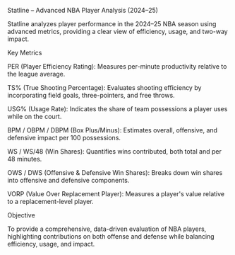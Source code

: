 Statline – Advanced NBA Player Analysis (2024–25)

Statline analyzes player performance in the 2024–25 NBA season using advanced metrics, providing a clear view of efficiency, usage, and two-way impact.

Key Metrics

PER (Player Efficiency Rating): Measures per-minute productivity relative to the league average.

TS% (True Shooting Percentage): Evaluates shooting efficiency by incorporating field goals, three-pointers, and free throws.

USG% (Usage Rate): Indicates the share of team possessions a player uses while on the court.

BPM / OBPM / DBPM (Box Plus/Minus): Estimates overall, offensive, and defensive impact per 100 possessions.

WS / WS/48 (Win Shares): Quantifies wins contributed, both total and per 48 minutes.

OWS / DWS (Offensive & Defensive Win Shares): Breaks down win shares into offensive and defensive components.

VORP (Value Over Replacement Player): Measures a player's value relative to a replacement-level player.

Objective

To provide a comprehensive, data-driven evaluation of NBA players, highlighting contributions on both offense and defense while balancing efficiency, usage, and impact.
